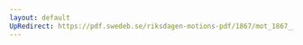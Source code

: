 ```yaml
---
layout: default
UpRedirect: https://pdf.swedeb.se/riksdagen-motions-pdf/1867/mot_1867__ak__00215/mot_1867__ak__00215_001.pdf
---
```

